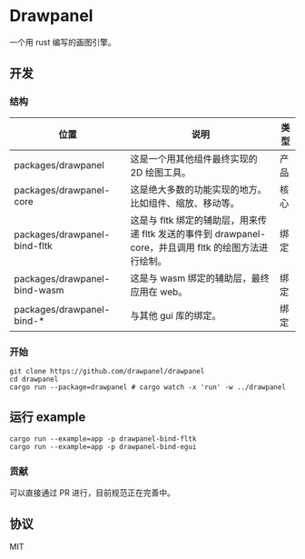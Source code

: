 # Drawpanel

一个用 rust 编写的画图引擎。

## 开发

### 结构

| 位置                         | 说明                                                                                                    | 类型 |
| ---------------------------- | ------------------------------------------------------------------------------------------------------- | ---- |
| packages/drawpanel           | 这是一个用其他组件最终实现的 2D 绘图工具。                                                              | 产品 |
| packages/drawpanel-core      | 这是绝大多数的功能实现的地方。比如组件、缩放、移动等。                                                  | 核心 |
| packages/drawpanel-bind-fltk | 这是与 fltk 绑定的辅助层，用来传递 fltk 发送的事件到 drawpanel-core，并且调用 fltk 的绘图方法进行绘制。 | 绑定 |
| packages/drawpanel-bind-wasm | 这是与 wasm 绑定的辅助层，最终应用在 web。                                                              | 绑定 |
| packages/drawpanel-bind-\*   | 与其他 gui 库的绑定。                                                                                   | 绑定 |

### 开始

```shell
git clone https://github.com/drawpanel/drawpanel
cd drawpanel
cargo run --package=drawpanel # cargo watch -x 'run' -w ../drawpanel
```

## 运行 example

```shell
cargo run --example=app -p drawpanel-bind-fltk
cargo run --example=app -p drawpanel-bind-egui
```

### 贡献

可以直接通过 PR 进行，目前规范正在完善中。

## 协议

MIT
